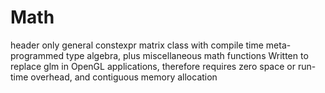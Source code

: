 # Math
header only general constexpr matrix class with compile time meta-programmed type algebra, plus miscellaneous math functions
Written to replace glm in OpenGL applications, therefore requires zero space or run-time overhead, and contiguous memory allocation
